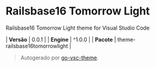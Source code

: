 # Railsbase16 Tomorrow Light

Railsbase16 Tomorrow Light theme for Visual Studio Code

| **Versão** | 0.0.1 |
| **Engine** | ^1.0.0 |
| **Pacote** | theme-railsbase16tomorrowlight |

> Autogerado por [go-vsc-theme](https://github.com/natalbu/go-vsc-theme).
